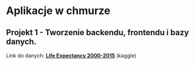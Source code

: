 # Aplikacje w chmurze

## Projekt 1 - Tworzenie backendu, frontendu i bazy danych.

Link do danych: [**Life Expectancy 2000-2015**](https://www.kaggle.com/datasets/vrec99/life-expectancy-2000-2015) (kaggle)
